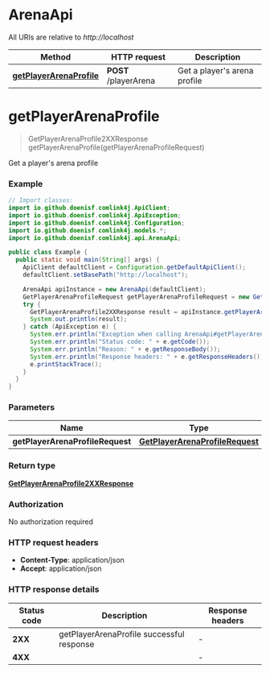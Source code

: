 # ArenaApi

All URIs are relative to *http://localhost*

| Method | HTTP request | Description |
|------------- | ------------- | -------------|
| [**getPlayerArenaProfile**](ArenaApi.md#getPlayerArenaProfile) | **POST** /playerArena | Get a player&#39;s arena profile |


<a id="getPlayerArenaProfile"></a>
# **getPlayerArenaProfile**
> GetPlayerArenaProfile2XXResponse getPlayerArenaProfile(getPlayerArenaProfileRequest)

Get a player&#39;s arena profile

### Example
```java
// Import classes:
import io.github.doenisf.comlink4j.ApiClient;
import io.github.doenisf.comlink4j.ApiException;
import io.github.doenisf.comlink4j.Configuration;
import io.github.doenisf.comlink4j.models.*;
import io.github.doenisf.comlink4j.api.ArenaApi;

public class Example {
  public static void main(String[] args) {
    ApiClient defaultClient = Configuration.getDefaultApiClient();
    defaultClient.setBasePath("http://localhost");

    ArenaApi apiInstance = new ArenaApi(defaultClient);
    GetPlayerArenaProfileRequest getPlayerArenaProfileRequest = new GetPlayerArenaProfileRequest(); // GetPlayerArenaProfileRequest | 
    try {
      GetPlayerArenaProfile2XXResponse result = apiInstance.getPlayerArenaProfile(getPlayerArenaProfileRequest);
      System.out.println(result);
    } catch (ApiException e) {
      System.err.println("Exception when calling ArenaApi#getPlayerArenaProfile");
      System.err.println("Status code: " + e.getCode());
      System.err.println("Reason: " + e.getResponseBody());
      System.err.println("Response headers: " + e.getResponseHeaders());
      e.printStackTrace();
    }
  }
}
```

### Parameters

| Name | Type | Description  | Notes |
|------------- | ------------- | ------------- | -------------|
| **getPlayerArenaProfileRequest** | [**GetPlayerArenaProfileRequest**](GetPlayerArenaProfileRequest.md)|  | |

### Return type

[**GetPlayerArenaProfile2XXResponse**](GetPlayerArenaProfile2XXResponse.md)

### Authorization

No authorization required

### HTTP request headers

 - **Content-Type**: application/json
 - **Accept**: application/json

### HTTP response details
| Status code | Description | Response headers |
|-------------|-------------|------------------|
| **2XX** | getPlayerArenaProfile successful response |  -  |
| **4XX** |  |  -  |

